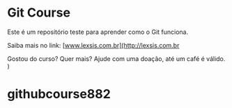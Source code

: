 # Git Course

Este é um repositório teste para aprender como o Git funciona.

Saiba mais no link: [www.lexsis.com.br](http://lexsis.com.br

Gostou do curso? Quer mais? Ajude com uma doação, até um café é válido.
)
# githubcourse882
